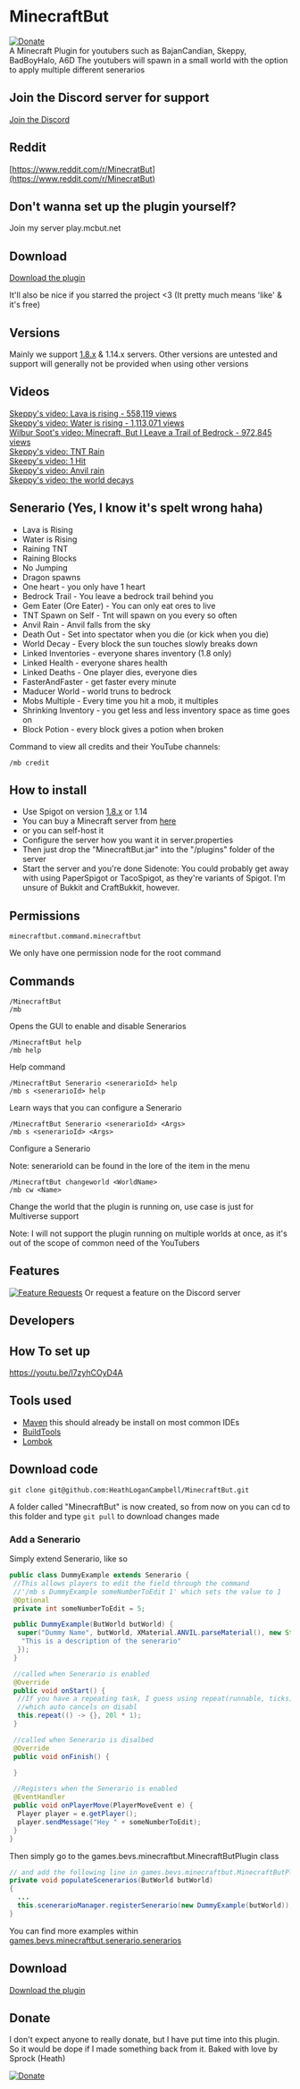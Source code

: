 # MinecraftBut
[![Donate](https://img.shields.io/badge/Donate-PayPal-green.svg)](https://www.paypal.com/cgi-bin/webscr?cmd=_s-xclick&hosted_button_id=VWG7DUFDRYXDA)  
A Minecraft Plugin for youtubers such as BajanCandian, Skeppy, BadBoyHalo, A6D
The youtubers will spawn in a small world with the option to apply multiple different senerarios

## Join the Discord server for support
[Join the Discord](https://discord.gg/cDSK9YF)  

## Reddit
[https://www.reddit.com/r/MinecratBut](https://www.reddit.com/r/MinecratBut)

## Don't wanna set up the plugin yourself?
Join my server play.mcbut.net

## Download
[Download the plugin](https://github.com/HeathLoganCampbell/MinecraftBut/releases/tag/1.7)

It'll also be nice if you starred the project <3 (It pretty much means 'like' & it's free)

## Versions
Mainly we support [1.8.x](https://getbukkit.org/get/WAH0jXqYA2s3Gzzg3toWHG1R3lHNCNZY) & 1.14.x servers. Other versions are untested and support will generally not be provided when using other versions

## Videos
[Skeppy's video: Lava is rising - 558,119 views](https://www.youtube.com/watch?v=0dvbqzXiA_o)    
[Skeppy's video: Water is rising - 1,113,071 views](https://www.youtube.com/watch?v=Kcul2iXfPDY)   
[Wilbur Soot's video: Minecraft, But I Leave a Trail of Bedrock - 972,845 views](https://www.youtube.com/watch?v=Kcul2iXfPDY)  
[Skeppy's video: TNT Rain](https://www.youtube.com/watch?v=kkU8-3teKS0)  
[Skeepy's video: 1 Hit](https://www.youtube.com/watch?v=bpvQGu1cwlQ)  
[Skeppy's video: Anvil rain](https://www.youtube.com/watch?v=IONiD9ZnqEg)  
[Skeppy's video: the world decays](https://www.youtube.com/watch?v=I9PjCahtpzs)

## Senerario (Yes, I know it's spelt wrong haha)
* Lava is Rising
* Water is Rising
* Raining TNT
* Raining Blocks
* No Jumping
* Dragon spawns
* One heart - you only have 1 heart
* Bedrock Trail - You leave a bedrock trail behind you
* Gem Eater (Ore Eater) - You can only eat ores to live
* TNT Spawn on Self - Tnt will spawn on you every so often
* Anvil Rain - Anvil falls from the sky
* Death Out - Set into spectator when you die (or kick when you die)
* World Decay - Every  block the sun touches slowly breaks down
* Linked Inventories - everyone shares inventory (1.8 only)
* Linked Health - everyone shares health
* Linked Deaths - One player dies, everyone dies
* FasterAndFaster - get faster every minute
* Maducer World - world truns to bedrock
* Mobs Multiple - Every time you hit a mob, it multiples 
* Shrinking Inventory - you get less and less inventory space as time goes on
* Block Potion - every block gives a potion when broken

Command to view all credits and their YouTube channels:
```
/mb credit
```


## How to install
* Use Spigot on version [1.8.x](https://getbukkit.org/get/WAH0jXqYA2s3Gzzg3toWHG1R3lHNCNZY) or 1.14
 * You can buy a Minecraft server from [here](https://mcprohosting.com/order?aff=81875)
 * or you can self-host it
* Configure the server how you want it in server.properties
* Then just drop the "MinecraftBut.jar" into the "/plugins" folder of the server
* Start the server and you're done
Sidenote: You could probably get away with using PaperSpigot or TacoSpigot, as they're variants of Spigot. I'm unsure of Bukkit and CraftBukkit, however.

## Permissions

```
minecraftbut.command.minecraftbut
```
We only have one permission node for the root command

## Commands
```
/MinecraftBut
/mb
```
Opens the GUI to enable and disable Senerarios

```
/MinecraftBut help
/mb help
```
Help command

```
/MinecraftBut Senerario <senerarioId> help
/mb s <senerarioId> help
```
Learn ways that you can configure a Senerario

```
/MinecraftBut Senerario <senerarioId> <Args>
/mb s <senerarioId> <Args>
```
Configure a Senerario

Note: senerarioId can be found in the lore of the item in the menu

```
/MinecraftBut changeworld <WorldName>
/mb cw <Name>
```
Change the world that the plugin is running on, use case is just for Multiverse support

Note: I will not support the plugin running on multiple worlds at once, as it's out of the scope of common need of the YouTubers

## Features
[![Feature Requests](https://feathub.com/HeathLoganCampbell/MinecraftBut?format=svg)](https://feathub.com/HeathLoganCampbell/MinecraftBut)
Or request a feature on the Discord server

## Developers
## How To set up
https://youtu.be/l7zyhCOyD4A

## Tools used
* [Maven](https://maven.apache.org/) this should already be install on most common IDEs 
* [BuildTools](https://www.spigotmc.org/wiki/buildtools/#1-8-8)
* [Lombok](https://projectlombok.org/download)

## Download code
```
git clone git@github.com:HeathLoganCampbell/MinecraftBut.git
```
A folder called  "MinecraftBut" is now created, so from now on you can cd to this folder and type
``git pull`` to download changes made

### Add a Senerario
Simply extend Senerario, like so
```java
public class DummyExample extends Senerario {
 //This allows players to edit the field through the command 
 //'/mb s DummyExample someNumberToEdit 1' which sets the value to 1
 @Optional
 private int someNumberToEdit = 5;

 public DummyExample(ButWorld butWorld) {
  super("Dummy Name", butWorld, XMaterial.ANVIL.parseMaterial(), new String[] {
   "This is a description of the senerario"
  });
 }

 //called when Senerario is enabled
 @Override
 public void onStart() {
  //If you have a repeating task, I guess using repeat(runnable, ticks)
  //which auto cancels on disabl
  this.repeat(() -> {}, 20l * 1);
 }

 //called when Senerario is disalbed
 @Override
 public void onFinish() {

 }

 //Registers when the Senerario is enabled
 @EventHandler
 public void onPlayerMove(PlayerMoveEvent e) {
  Player player = e.getPlayer();
  player.sendMessage("Hey " + someNumberToEdit);
 }
}
```

Then simply go to the games.bevs.minecraftbut.MinecraftButPlugin class
```java
// and add the following line in games.bevs.minecraftbut.MinecraftButPlugin
private void populateScenerarios(ButWorld butWorld)
{
  ...
  this.scenerarioManager.registerSenerario(new DummyExample(butWorld));
}
```
You can find more examples within [games.bevs.minecraftbut.senerario.senerarios](https://github.com/HeathLoganCampbell/MinecraftBut/tree/master/src/main/java/games/bevs/minecraftbut/senerario/senerarios)


## Download
[Download the plugin](https://github.com/HeathLoganCampbell/MinecraftBut/releases/tag/1.7)


## Donate
I don't expect anyone to really donate, but I have put time into this plugin. 
So it would be dope if I made something back from it.
Baked with love by Sprock (Heath)

[![Donate](https://img.shields.io/badge/Donate-PayPal-green.svg)](https://www.paypal.com/cgi-bin/webscr?cmd=_s-xclick&hosted_button_id=VWG7DUFDRYXDA)
